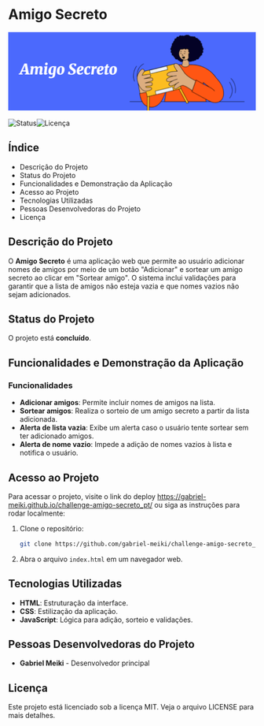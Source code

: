 # Amigo Secreto

![Capa do Projeto](https://github.com/gabriel-meiki/challenge-amigo-secreto_pt/blob/main/assets/capa.png)

![Status](https://img.shields.io/badge/Status-Conclu%C3%ADdo-brightgreen)![Licença](https://img.shields.io/badge/Licen%C3%A7a-MIT-blue)

## Índice

- Descrição do Projeto
- Status do Projeto
- Funcionalidades e Demonstração da Aplicação
- Acesso ao Projeto
- Tecnologias Utilizadas
- Pessoas Desenvolvedoras do Projeto
- Licença

## Descrição do Projeto

O **Amigo Secreto** é uma aplicação web que permite ao usuário adicionar nomes de amigos por meio de um botão "Adicionar" e sortear um amigo secreto ao clicar em "Sortear amigo". O sistema inclui validações para garantir que a lista de amigos não esteja vazia e que nomes vazios não sejam adicionados.

## Status do Projeto

O projeto está **concluído**.

## Funcionalidades e Demonstração da Aplicação

### Funcionalidades

- **Adicionar amigos**: Permite incluir nomes de amigos na lista.
- **Sortear amigos**: Realiza o sorteio de um amigo secreto a partir da lista adicionada.
- **Alerta de lista vazia**: Exibe um alerta caso o usuário tente sortear sem ter adicionado amigos.
- **Alerta de nome vazio**: Impede a adição de nomes vazios à lista e notifica o usuário.

## Acesso ao Projeto

Para acessar o projeto, visite o link do deploy https://gabriel-meiki.github.io/challenge-amigo-secreto_pt/ ou siga as instruções para rodar localmente:

1. Clone o repositório:

   ```bash
   git clone https://github.com/gabriel-meiki/challenge-amigo-secreto_pt.git
   ```

2. Abra o arquivo `index.html` em um navegador web.

## Tecnologias Utilizadas

- **HTML**: Estruturação da interface.
- **CSS**: Estilização da aplicação.
- **JavaScript**: Lógica para adição, sorteio e validações.

## Pessoas Desenvolvedoras do Projeto

- **Gabriel Meiki** - Desenvolvedor principal

## Licença

Este projeto está licenciado sob a licença MIT. Veja o arquivo LICENSE para mais detalhes.
